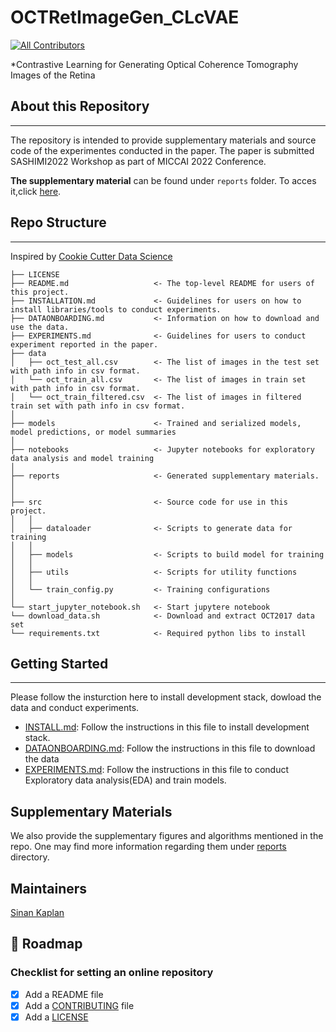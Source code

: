 # OCTRetImageGen_CLcVAE
<!-- ALL-CONTRIBUTORS-BADGE:START - Do not remove or modify this section -->
[![All Contributors](https://img.shields.io/badge/all_contributors-1-orange.svg?style=flat-square)](#contributors-)
<!-- ALL-CONTRIBUTORS-BADGE:END -->

*Contrastive Learning for Generating Optical Coherence Tomography Images of the Retina

## About this Repository
---
The repository is intended to provide supplementary materials and source code of the experimentes conducted in the paper. The paper is submitted SASHIMI2022 Workshop as part of MICCAI 2022 Conference. 

<strong>The supplementary material</strong> can be found under `reports` folder. To acces it,click [here](/reports/Supplementary_material.pdf).
## Repo Structure
---
Inspired by [Cookie Cutter Data Science](https://github.com/drivendata/cookiecutter-data-science)

```
├── LICENSE
├── README.md                   <- The top-level README for users of this project.
├── INSTALLATION.md             <- Guidelines for users on how to install libraries/tools to conduct experiments.
├── DATAONBOARDING.md           <- Information on how to download and use the data.
├── EXPERIMENTS.md              <- Guidelines for users to conduct experiment reported in the paper.
├── data
│   ├── oct_test_all.csv        <- The list of images in the test set with path info in csv format.
│   └── oct_train_all.csv       <- The list of images in train set with path info in csv format.
│   └── oct_train_filtered.csv  <- The list of images in filtered train set with path info in csv format.
│
├── models                      <- Trained and serialized models, model predictions, or model summaries
│
├── notebooks                   <- Jupyter notebooks for exploratory data analysis and model training
│
├── reports                     <- Generated supplementary materials.
│
│
├── src                         <- Source code for use in this project.
│   │
│   ├── dataloader              <- Scripts to generate data for training
│   │
│   ├── models                  <- Scripts to build model for training
│   │
│   ├── utils                   <- Scripts for utility functions
│   │
│   └── train_config.py         <- Training configurations
│   
└── start_jupyter_notebook.sh   <- Start jupytere notebook 
└── download_data.sh            <- Download and extract OCT2017 data set
└── requirements.txt            <- Required python libs to install 
```
## Getting Started
---
Please follow the insturction here to install development stack, dowload the data and conduct experiments. 

* [INSTALL.md](INSTALL.md): Follow the instructions in this file to install development stack.
* [DATAONBOARDING.md](DATAONBOARDING.md): Follow the instructions in this file to download the data
* [EXPERIMENTS.md](EXPERIMENTS.md): Follow the instructions in this file to conduct Exploratory data analysis(EDA) and train models.


## Supplementary Materials

We also provide the supplementary figures and algorithms mentioned in the repo. One may find more information regarding them under [reports](#reports) directory.

**Maintainers**
---
[Sinan Kaplan](#https://www.linkedin.com/in/kaplansinan/)

🎯 Roadmap
---

### Checklist for setting an online repository 

- [x] Add a README file
- [x] Add a [CONTRIBUTING](CONTRIBUTING.md) file
- [x] Add a [LICENSE](LICENSE.md)
